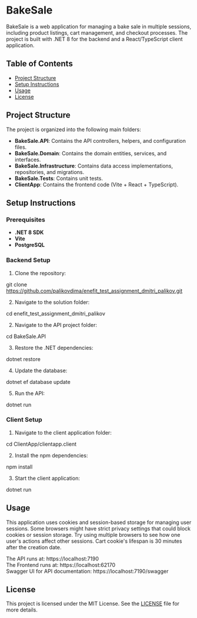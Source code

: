 # BakeSale

BakeSale is a web application for managing a bake sale in multiple sessions, including product listings, cart management, and checkout processes. The project is built with .NET 8 for the backend and a React/TypeScript client application.

## Table of Contents

- [Project Structure](#project-structure)
- [Setup Instructions](#setup-instructions)
- [Usage](#usage)
- [License](#license)

## Project Structure

The project is organized into the following main folders:

- **BakeSale.API**: Contains the API controllers, helpers, and configuration files.
- **BakeSale.Domain**: Contains the domain entities, services, and interfaces.
- **BakeSale.Infrastructure**: Contains data access implementations, repositories, and migrations.
- **BakeSale.Tests**: Contains unit tests.
- **ClientApp**: Contains the frontend code (Vite + React + TypeScript).

## Setup Instructions

### Prerequisites

- **.NET 8 SDK**
- **Vite**
- **PostgreSQL**

### Backend Setup

1. Clone the repository:


git clone https://github.com/palikovdima/enefit_test_assignment_dmitri_palikov.git


2. Navigate to the solution folder:

cd enefit_test_assignment_dmitri_palikov


2. Navigate to the API project folder:
   
cd BakeSale.API


3. Restore the .NET dependencies:

dotnet restore


4. Update the database:

dotnet ef database update


5. Run the API:

dotnet run


### Client Setup


1. Navigate to the client application folder:

cd ClientApp/clientapp.client


2. Install the npm dependencies:

npm install


3. Start the client application:

dotnet run


## Usage


This application uses cookies and session-based storage for managing user sessions. Some browsers might have strict privacy settings that could block cookies or session storage. 
Try using multiple browsers to see how one user's actions affect other sessions.
Cart cookie's lifespan is 30 minutes after the creation date.

The API runs at: https://localhost:7190 <br>
The Frontend runs at: https://localhost:62170 <br>
Swagger UI for API documentation: https://localhost:7190/swagger


## License

This project is licensed under the MIT License. See the [LICENSE](LICENSE) file for more details.
